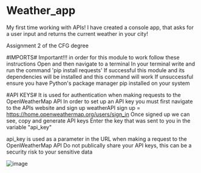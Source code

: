 # Weather_app
My first time working with APIs! I have created a console app, that asks for a user input and returns the current weather in your city!

Assignment 2 of the CFG degree

#IMPORTS#
Important!!! in order for this module to work follow these instructions
Open and then navigate to a terminal
In your terminal write and run the command 'pip install requests'
If successful this module and its dependencies will be installed and this command will work
If unsuccessful ensure you have Python's package manager pip installed on your system

#API KEYS#
It is used for authentication when making requests to the OpenWeatherMap API
In order to set up an API key you must first navigate to the APIs website and sign up
weatherAPI sign up = https://home.openweathermap.org/users/sign_in
Once signed up we can see, copy and generate API keys
Enter the key that was sent to you in the variable "api_key"

api_key is used as a parameter in the URL when making a request to the OpenWeatherMap API
Do not publically share your API keys, this can be a security risk to your sensitive data

![image](https://github.com/Tara2805/Weather_app/assets/144050811/44e62975-97d0-48d7-812d-d6c3374960e7)

